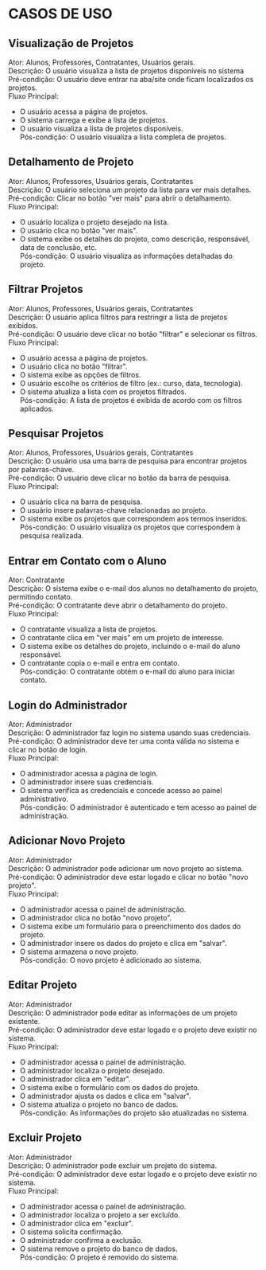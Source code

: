 # CASOS DE USO

## Visualização de Projetos
Ator: Alunos, Professores, Contratantes, Usuários gerais.<br>
Descrição: O usuário visualiza a lista de projetos disponíveis no sistema<br>
Pré-condição: O usuário deve entrar na aba/site onde ficam localizados os projetos.<br>
Fluxo Principal:
* O usuário acessa a página de projetos.
* O sistema carrega e exibe a lista de projetos.
* O usuário visualiza a lista de projetos disponíveis.<br>
Pós-condição: O usuário visualiza a lista completa de projetos.

## Detalhamento de Projeto
Ator: Alunos, Professores, Usuários gerais, Contratantes<br>
Descrição: O usuário seleciona um projeto da lista para ver mais detalhes.<br>
Pré-condição: Clicar no botão "ver mais" para abrir o detalhamento.<br>
Fluxo Principal:
* O usuário localiza o projeto desejado na lista.
* O usuário clica no botão "ver mais".
* O sistema exibe os detalhes do projeto, como descrição, responsável, data de conclusão, etc.<br>
Pós-condição: O usuário visualiza as informações detalhadas do projeto.

## Filtrar Projetos
Ator: Alunos, Professores, Usuários gerais, Contratantes<br>
Descrição: O usuário aplica filtros para restringir a lista de projetos exibidos.<br>
Pré-condição: O usuário deve clicar no botão "filtrar" e selecionar os filtros.<br>
Fluxo Principal:
* O usuário acessa a página de projetos.
* O usuário clica no botão "filtrar".
* O sistema exibe as opções de filtros.
* O usuário escolhe os critérios de filtro (ex.: curso, data, tecnologia).
* O sistema atualiza a lista com os projetos filtrados.<br>
Pós-condição: A lista de projetos é exibida de acordo com os filtros aplicados.

## Pesquisar Projetos
Ator: Alunos, Professores, Usuários gerais, Contratantes<br>
Descrição: O usuário usa uma barra de pesquisa para encontrar projetos por palavras-chave.<br>
Pré-condição: O usuário deve clicar no botão da barra de pesquisa.<br>
Fluxo Principal:
* O usuário clica na barra de pesquisa.
* O usuário insere palavras-chave relacionadas ao projeto.
* O sistema exibe os projetos que correspondem aos termos inseridos.<br>
Pós-condição: O usuário visualiza os projetos que correspondem à pesquisa realizada.

## Entrar em Contato com o Aluno
Ator: Contratante<br>
Descrição: O sistema exibe o e-mail dos alunos no detalhamento do projeto, permitindo contato.<br>
Pré-condição: O contratante deve abrir o detalhamento do projeto.<br>
Fluxo Principal:
* O contratante visualiza a lista de projetos.
* O contratante clica em "ver mais" em um projeto de interesse.
* O sistema exibe os detalhes do projeto, incluindo o e-mail do aluno responsável.
* O contratante copia o e-mail e entra em contato.<br>
Pós-condição: O contratante obtém o e-mail do aluno para iniciar contato.

## Login do Administrador
Ator: Administrador<br>
Descrição: O administrador faz login no sistema usando suas credenciais.<br>
Pré-condição: O administrador deve ter uma conta válida no sistema e clicar no botão de login.<br>
Fluxo Principal:
* O administrador acessa a página de login.
* O administrador insere suas credenciais.
* O sistema verifica as credenciais e concede acesso ao painel administrativo.<br>
Pós-condição: O administrador é autenticado e tem acesso ao painel de administração.

## Adicionar Novo Projeto
Ator: Administrador<br>
Descrição: O administrador pode adicionar um novo projeto ao sistema.<br>
Pré-condição: O administrador deve estar logado e clicar no botão "novo projeto".<br>
Fluxo Principal:
* O administrador acessa o painel de administração.
* O administrador clica no botão "novo projeto".
* O sistema exibe um formulário para o preenchimento dos dados do projeto.
* O administrador insere os dados do projeto e clica em "salvar".
* O sistema armazena o novo projeto.<br>
Pós-condição: O novo projeto é adicionado ao sistema.

## Editar Projeto
Ator: Administrador<br>
Descrição: O administrador pode editar as informações de um projeto existente.<br>
Pré-condição: O administrador deve estar logado e o projeto deve existir no sistema.<br>
Fluxo Principal:
* O administrador acessa o painel de administração.
* O administrador localiza o projeto desejado.
* O administrador clica em "editar".
* O sistema exibe o formulário com os dados do projeto.
* O administrador ajusta os dados e clica em "salvar".
* O sistema atualiza o projeto no banco de dados.<br>
Pós-condição: As informações do projeto são atualizadas no sistema.

## Excluir Projeto
Ator: Administrador<br>
Descrição: O administrador pode excluir um projeto do sistema.<br>
Pré-condição: O administrador deve estar logado e o projeto deve existir no sistema.<br>
Fluxo Principal:
* O administrador acessa o painel de administração.
* O administrador localiza o projeto a ser excluído.
* O administrador clica em "excluir".
* O sistema solicita confirmação.
* O administrador confirma a exclusão.
* O sistema remove o projeto do banco de dados.<br>
Pós-condição: O projeto é removido do sistema.
